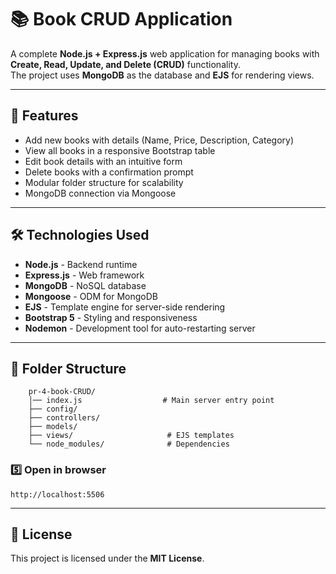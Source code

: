 # 📚 Book CRUD Application

A complete **Node.js + Express.js** web application for managing books with **Create, Read, Update, and Delete (CRUD)** functionality.  
The project uses **MongoDB** as the database and **EJS** for rendering views.

---

## 🚀 Features
- Add new books with details (Name, Price, Description, Category)
- View all books in a responsive Bootstrap table
- Edit book details with an intuitive form
- Delete books with a confirmation prompt
- Modular folder structure for scalability
- MongoDB connection via Mongoose

---

## 🛠 Technologies Used
- **Node.js** - Backend runtime
- **Express.js** - Web framework
- **MongoDB** - NoSQL database
- **Mongoose** - ODM for MongoDB
- **EJS** - Template engine for server-side rendering
- **Bootstrap 5** - Styling and responsiveness
- **Nodemon** - Development tool for auto-restarting server

---

## 📂 Folder Structure
```
    pr-4-book-CRUD/
    │── index.js                  # Main server entry point
    ├── config/
    ├── controllers/
    ├── models/
    ├── views/                     # EJS templates
    └── node_modules/              # Dependencies
```


### 5️⃣ Open in browser
```
http://localhost:5506
```

---

## 📜 License
This project is licensed under the **MIT License**.
